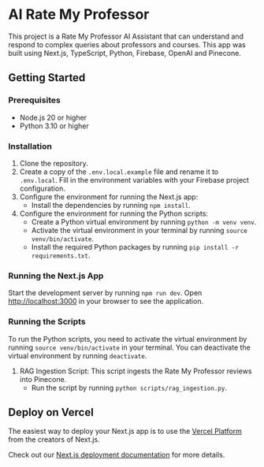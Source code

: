 # AI Rate My Professor

This project is a Rate My Professor AI Assistant that can understand and respond to complex queries about professors and courses. This app was built using Next.js, TypeScript, Python, Firebase, OpenAI and Pinecone.

## Getting Started

### Prerequisites

- Node.js 20 or higher
- Python 3.10 or higher

### Installation

1. Clone the repository.
2. Create a copy of the `.env.local.example` file and rename it to `.env.local`. Fill in the environment variables with your Firebase project configuration.
3. Configure the environment for running the Next.js app:
   - Install the dependencies by running `npm install`.
4. Configure the environment for running the Python scripts:
   - Create a Python virtual environment by running `python -m venv venv`.
   - Activate the virtual environment in your terminal by running `source venv/bin/activate`.
   - Install the required Python packages by running `pip install -r requirements.txt`.
   
### Running the Next.js App

Start the development server by running `npm run dev`. Open [http://localhost:3000](http://localhost:3000) in your browser to see the application.

### Running the Scripts

To run the Python scripts, you need to activate the virtual environment by running `source venv/bin/activate` in your terminal. You can deactivate the virtual environment by running `deactivate`.

1. RAG Ingestion Script: This script ingests the Rate My Professor reviews into Pinecone.
   - Run the script by running `python scripts/rag_ingestion.py`.

## Deploy on Vercel

The easiest way to deploy your Next.js app is to use the [Vercel Platform](https://vercel.com/new?utm_medium=default-template&filter=next.js&utm_source=create-next-app&utm_campaign=create-next-app-readme) from the creators of Next.js.

Check out our [Next.js deployment documentation](https://nextjs.org/docs/deployment) for more details.
